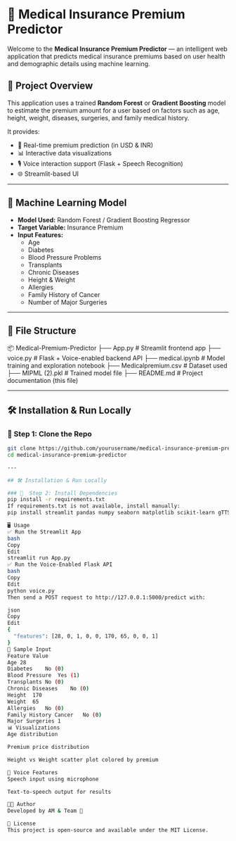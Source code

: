 # 💊 Medical Insurance Premium Predictor

Welcome to the **Medical Insurance Premium Predictor** — an intelligent web application that predicts medical insurance premiums based on user health and demographic details using machine learning.

## 🚀 Project Overview

This application uses a trained **Random Forest** or **Gradient Boosting** model to estimate the premium amount for a user based on factors such as age, height, weight, diseases, surgeries, and family medical history. 

It provides:
- 🎯 Real-time premium prediction (in USD & INR)
- 📊 Interactive data visualizations
- 🎙️ Voice interaction support (Flask + Speech Recognition)
- 🌐 Streamlit-based UI

---

## 🧠 Machine Learning Model

- **Model Used:** Random Forest / Gradient Boosting Regressor
- **Target Variable:** Insurance Premium
- **Input Features:**
  - Age
  - Diabetes
  - Blood Pressure Problems
  - Transplants
  - Chronic Diseases
  - Height & Weight
  - Allergies
  - Family History of Cancer
  - Number of Major Surgeries

---

## 📁 File Structure

📦 Medical-Premium-Predictor
├── App.py # Streamlit frontend app
├── voice.py # Flask + Voice-enabled backend API
├── medical.ipynb # Model training and exploration notebook
├── Medicalpremium.csv # Dataset used
├── MIPML (2).pkl # Trained model file
├── README.md # Project documentation (this file)

---

## 🛠️ Installation & Run Locally

### 🔹 Step 1: Clone the Repo

```bash
git clone https://github.com/yourusername/medical-insurance-premium-predictor.git
cd medical-insurance-premium-predictor

---

## 🛠️ Installation & Run Locally

### 🔹  Step 2: Install Dependencies
pip install -r requirements.txt
If requirements.txt is not available, install manually:
pip install streamlit pandas numpy seaborn matplotlib scikit-learn gTTS speechrecognition flask joblib

🖥️ Usage
✅ Run the Streamlit App
bash
Copy
Edit
streamlit run App.py
✅ Run the Voice-Enabled Flask API
bash
Copy
Edit
python voice.py
Then send a POST request to http://127.0.0.1:5000/predict with:

json
Copy
Edit
{
  "features": [28, 0, 1, 0, 0, 170, 65, 0, 0, 1]
}
🧪 Sample Input
Feature	Value
Age	28
Diabetes	No (0)
Blood Pressure	Yes (1)
Transplants	No (0)
Chronic Diseases	No (0)
Height	170
Weight	65
Allergies	No (0)
Family History Cancer	No (0)
Major Surgeries	1
📊 Visualizations
Age distribution

Premium price distribution

Height vs Weight scatter plot colored by premium

📣 Voice Features
Speech input using microphone

Text-to-speech output for results

👨‍💻 Author
Developed by AM & Team 🚀

📄 License
This project is open-source and available under the MIT License.
